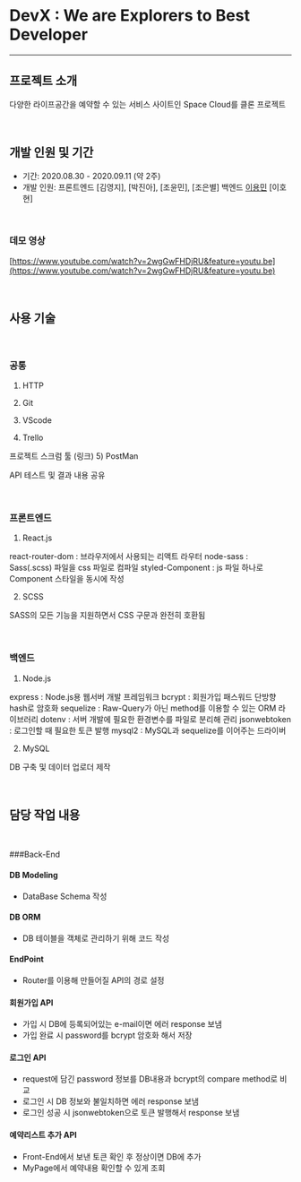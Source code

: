 # DevX : We are Explorers to Best Developer

---

## 프로젝트 소개

다양한 라이프공간을 예약할 수 있는 서비스 사이트인 Space Cloud를 클론 프로젝트

<br>

## 개발 인원 및 기간

- 기간: 2020.08.30 - 2020.09.11 (약 2주)
- 개발 인원: 프론트엔드 [김영지], [박진아], [조윤민], [조은별] 백엔드 [이용민](PM) [이호현]

<br>

### 데모 영상

[https://www.youtube.com/watch?v=2wgGwFHDjRU&feature=youtu.be](https://www.youtube.com/watch?v=2wgGwFHDjRU&feature=youtu.be)

<br>

## 사용 기술

<br>

### 공통

1) HTTP

2) Git

3) VScode

4) Trello

프로젝트 스크럼 툴 (링크)
5) PostMan

API 테스트 및 결과 내용 공유

<br>

### 프론트엔드

1) React.js

react-router-dom : 브라우저에서 사용되는 리액트 라우터
node-sass : Sass(.scss) 파일을 css 파일로 컴파일
styled-Component : js 파일 하나로 Component 스타일을 동시에 작성

2) SCSS

SASS의 모든 기능을 지원하면서 CSS 구문과 완전히 호환됨

<br>

### 백엔드

1) Node.js

express : Node.js용 웹서버 개발 프레임워크
bcrypt : 회원가입 패스워드 단방향 hash로 암호화
sequelize : Raw-Query가 아닌 method를 이용할 수 있는 ORM 라이브러리
dotenv : 서버 개발에 필요한 환경변수를 파일로 분리해 관리
jsonwebtoken : 로그인할 때 필요한 토큰 발행
mysql2 : MySQL과 sequelize를 이어주는 드라이버

2) MySQL

DB 구축 및 데이터 업로더 제작

<br>

## 담당 작업 내용

<br>

###Back-End
#### DB Modeling

- DataBase Schema 작성

#### DB ORM

- DB 테이블을 객체로 관리하기 위해 코드 작성

#### EndPoint

- Router를 이용해 만들어질 API의 경로 설정

#### 회원가입 API

- 가입 시 DB에 등록되어있는 e-mail이면 에러 response 보냄
- 가입 완료 시 password를 bcrypt 암호화 해서 저장

#### 로그인 API

- request에 담긴 password 정보를 DB내용과 bcrypt의 compare method로 비교
- 로그인 시 DB 정보와 불일치하면 에러 response 보냄
- 로그인 성공 시 jsonwebtoken으로 토큰 발행해서 response 보냄

#### 예약리스트 추가 API

- Front-End에서 보낸 토큰 확인 후 정상이면 DB에 추가
- MyPage에서 예약내용 확인할 수 있게 조회
